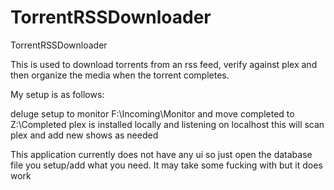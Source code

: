 # TorrentRSSDownloader
TorrentRSSDownloader

This is used to download torrents from an rss feed, verify against plex and then organize the media when the torrent completes.

My setup is as follows:

deluge setup to monitor F:\Incoming\Monitor and move completed to Z:\Completed
plex is installed locally and listening on localhost
this will scan plex and add new shows as needed

This application currently does not have any ui so just open the database file you setup/add what you need.  It may take some fucking with but it does work
